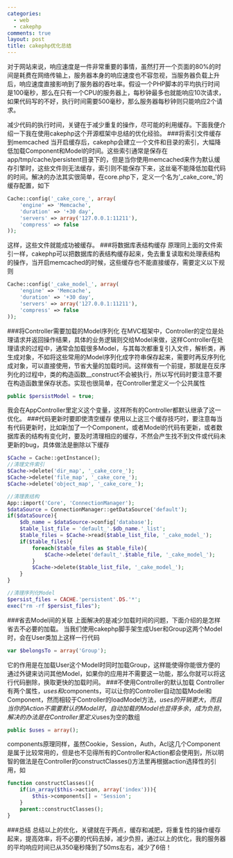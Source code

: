 ```yaml
--- 
categories: 
  - web
  - cakephp
comments: true
layout: post
title: cakephp优化总结
---
```

对于网站来说，响应速度是一件非常重要的事情，虽然打开一个页面的80%的时间是耗费在网络传输上，服务器本身的响应速度也不容忽视，当服务器负载上升后，响应速度直接影响到了服务器的吞吐率。假设一个PHP脚本的平均执行时间是100毫秒，那么在只有一个CPU的服务器上，每秒钟最多也就能响应10次请求，如果代码写的不好，执行时间需要500毫秒，那么服务器每秒钟则只能响应2个请求。

减少代码的执行时间，关键在于减少重复的操作，尽可能的利用缓存。下面我便介绍一下我在使用cakephp这个开源框架中总结的优化经验。
###将索引文件缓存到memcached
当开启缓存后，cakephp会建立一个文件和目录的索引，大幅降低加载Component和Model的时间。这些索引通常是保存在app/tmp/cache/persistent目录下的，但是当你使用memcached来作为默认缓存引擎时，这些文件则无法缓存，索引则不能保存下来，这丝毫不能降低加载代码的时间。解决的办法其实很简单，在core.php下，定义一个名为'\_cake_core\_'的缓存配置，如下
``` php
Cache::config('_cake_core_', array(
    'engine' => 'Memcache',
    'duration' => '+30 day',
    'servers' => array('127.0.0.1:11211'),
    'compress' => false
));
```
这样，这些文件就能成功被缓存。
###将数据库表结构缓存
原理同上面的文件索引一样，cakephp可以把数据库的表结构缓存起来，免去重复读取和处理表结构的操作，当开启memcached的时候，这些缓存也不能直接缓存，需要定义以下规则
``` php
Cache::config('_cake_model_', array(
    'engine' => 'Memcache',
    'duration' => '+30 day',
    'servers' => array('127.0.0.1:11211'),
    'compress' => false
));
```
###将Controller需要加载的Model序列化
在MVC框架中，Controller的定位是处理请求并返回操作结果，具体的业务逻辑则交给Model来做，这样Controller在处理请求的过程中，通常会加载很多Model，与其每次都重复引入文件，解析类，再生成对象，不如将这些常用的Model序列化成字符串保存起来，需要时再反序列化成对象，可以直接使用，节省大量的加载时间。这样做有一个前提，那就是在反序列化的过程中，类的构造函数__construct不会被执行，所以写代码时要注意不要在构造函数里保存状态。实现也很简单，在Controller里定义一个公共属性
``` php
public $persistModel = true;
```
我会在AppController里定义这个变量，这样所有的Controller都默认继承了这一优化。
###代码更新时要即使清空缓存
使用以上这三个缓存技巧时，要注意每当有代码更新时，比如新加了一个Component，或者Model的代码有更新，或者数据库表的结构有变化时，要及时清理相应的缓存，不然会产生找不到文件或代码未更新的bug，具体做法是删除以下缓存
``` php
$Cache = Cache::getInstance();
//清理文件索引
$Cache->delete('dir_map', '_cake_core_');
$Cache->delete('file_map', '_cake_core_');
$Cache->delete('object_map', '_cake_core_');

//清理表结构
App::import('Core', 'ConnectionManager');
$dataSource = ConnectionManager::getDataSource('default');
if($dataSource){
    $db_name = $dataSource->config['database'];
    $table_list_file = 'default_'.$db_name.'_list';
    $table_files = $Cache->read($table_list_file, '_cake_model_');
    if($table_files){
        foreach($table_files as $table_file){
            $Cache->delete('default_'.$table_file, '_cake_model_');
        }
        $Cache->delete($table_list_file, '_cake_model_');
    }
}

//清理序列化Model
$persist_files = CACHE.'persistent'.DS.'*';
exec("rm -rf $persist_files");
```
###省去Model间的关联
上面解决的是减少加载时间的问题，下面介绍的是怎样省去不必要的加载。
当我们使用cakephp脚手架生成User和Group这两个Model时，会在User类加上这样一行代码
``` php
var $belongsTo = array('Group');
```
它的作用是在加载User这个Model时同时加载Group，这样能使得你能很方便的通过外键来访问其他Model，如果你的应用并不需要这一功能，那么你就可以将这行代码删除，换取更快的加载时间。
###不使用Controller的默认加载
Controller有两个属性，$uses和$components，可以让你的Controller自动加载Model和Component，然而相较于Controller的loadModel方法，$uses的开销更大，而且当你的Action不需要默认的Model时，自动加载的Model也显得多余，成为负担，解决的办法是在Controller里定义$uses为空的数组
``` php
public $uses = array();
```
components原理同样，虽然Cookie，Session，Auth，Acl这几个Component是属于比较常用的，但是也不见得所有的Controller和Action都会使用到，所以明智的做法是在Controller的constructClasses()方法里再根据action选择性的引用，如
``` php
function constructClasses(){
    if(in_array($this->action, array('index'))){
        $this->components[] = 'Session';
    }
    parent::constructClasses();
}
```
###总结
总结以上的优化，关键就在于两点，缓存和减肥，将重复性的操作缓存起来，提高效率，将不必要的代码去掉，减少负担，通过以上的优化，我的服务器的平均响应时间已从350毫秒降到了50ms左右，减少了6倍！
